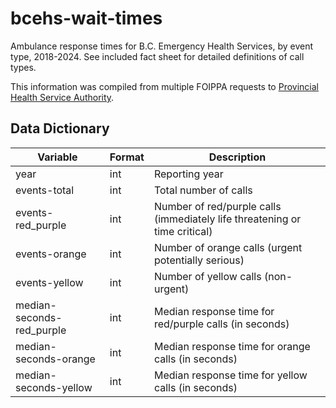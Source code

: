 # bcehs-wait-times
Ambulance response times for B.C. Emergency Health Services, by event type, 2018-2024. See included fact sheet for detailed definitions of call types.

This information was compiled from multiple FOIPPA requests to [Provincial Health Service Authority](http://www.phsa.ca/).

## Data Dictionary
| Variable | Format | Description 
| --- | --- | --- |
| year | int | Reporting year
| events-total | int | Total number of calls
| events-red_purple | int | Number of red/purple calls (immediately life threatening or time critical)
| events-orange | int | Number of orange calls (urgent potentially serious)
| events-yellow | int | Number of yellow calls (non-urgent)
| median-seconds-red_purple | int | Median response time for red/purple calls (in seconds)
| median-seconds-orange | int | Median response time for orange calls (in seconds)
| median-seconds-yellow | int| Median response time for yellow calls (in seconds)